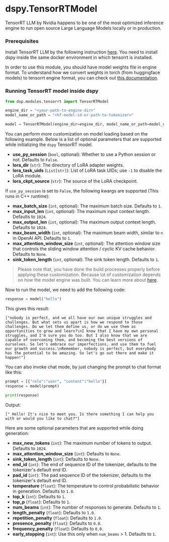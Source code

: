 # dspy.TensorRTModel

TensorRT LLM by Nvidia happens to be one of the most optimized inference engine to run open source Large Language Models locally or in production. 

### Prerequisites

Install TensorRT LLM by the following instruction [here](https://nvidia.github.io/TensorRT-LLM/installation/linux.html). You need to install dspy inside the same docker environment in which tensorrt is installed. 

In order to use this module, you should have model weights file in engine format. To understand how we convert weights in torch (from huggingface models) to tensorrt engine format, you can check out [this documentation](https://github.com/NVIDIA/TensorRT-LLM/tree/main/examples/llama#build-tensorrt-engines).

### Running TensorRT model inside dspy

```python
from dsp.modules.tensorrt import TensorRTModel

engine_dir = "<your-path-to-engine-dir>"
model_name_or_path = "<hf-model-id-or-path-to-tokenizer>"

model = TensorRTModel(engine_dir=engine_dir, model_name_or_path=model_name_or_path)
```

You can perform more customization on model loading based on the following example. Below is a list of optional parameters that are supported while initializing the `dspy` TensorRT model.

- **use_py_session** (`bool`, optional): Whether to use a Python session or not. Defaults to `False`.
- **lora_dir** (`str`): The directory of LoRA adapter weights.
- **lora_task_uids** (`List[str]`): List of LoRA task UIDs; use `-1` to disable the LoRA module.
- **lora_ckpt_source** (`str`): The source of the LoRA checkpoint.

If `use_py_session` is set to `False`, the following kwargs are supported (This runs in C++ runtime):

- **max_batch_size** (`int`, optional): The maximum batch size. Defaults to `1`.
- **max_input_len** (`int`, optional): The maximum input context length. Defaults to `1024`.
- **max_output_len** (`int`, optional): The maximum output context length. Defaults to `1024`.
- **max_beam_width** (`int`, optional): The maximum beam width, similar to `n` in OpenAI API. Defaults to `1`.
- **max_attention_window_size** (`int`, optional): The attention window size that controls the sliding window attention / cyclic KV cache behavior. Defaults to `None`.
- **sink_token_length** (`int`, optional): The sink token length. Defaults to `1`.


> Please note that, you have done the build processes properly before applying these customization. Because lot of customization depends on how the model engine was built. You can learn more about [here](https://github.com/NVIDIA/TensorRT-LLM/tree/main/examples/llama#build-tensorrt-engines).


Now to run the model, we need to add the following code:

```python
response = model("hello")
```

This gives this result:

```
["nobody is perfect, and we all have our own unique struggles and challenges. But what sets us apart is how we respond to those challenges. Do we let them define us, or do we use them as opportunities to grow and learn?\nI know that I have my own personal struggles, and I'm sure you do too. But I also know that we are capable of overcoming them, and becoming the best versions of ourselves. So let's embrace our imperfections, and use them to fuel our growth and success.\nRemember, nobody is perfect, but everybody has the potential to be amazing. So let's go out there and make it happen!"]
```

You can also invoke chat mode, by just changing the prompt to chat format like this:

```python
prompt = [{"role":"user", "content":"hello"}]
response = model(prompt)

print(response)
```

Output:
```
[" Hello! It's nice to meet you. Is there something I can help you with or would you like to chat?"]
```

Here are some optional parameters that are supported while doing generation:

- **max_new_tokens** (`int`): The maximum number of tokens to output. Defaults to `1024`.
- **max_attention_window_size** (`int`): Defaults to `None`.
- **sink_token_length** (`int`): Defaults to `None`.
- **end_id** (`int`): The end of sequence ID of the tokenizer, defaults to the tokenizer's default end ID.
- **pad_id** (`int`): The pad sequence ID of the tokenizer, defaults to the tokenizer's default end ID.
- **temperature** (`float`): The temperature to control probabilistic behavior in generation. Defaults to `1.0`.
- **top_k** (`int`): Defaults to `1`.
- **top_p** (`float`): Defaults to `1`.
- **num_beams** (`int`): The number of responses to generate. Defaults to `1`.
- **length_penalty** (`float`): Defaults to `1.0`.
- **repetition_penalty** (`float`): Defaults to `1.0`.
- **presence_penalty** (`float`): Defaults to `0.0`.
- **frequency_penalty** (`float`): Defaults to `0.0`.
- **early_stopping** (`int`): Use this only when `num_beams` > 1. Defaults to `1`.
